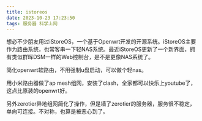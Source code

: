 ```yaml
---
title: istoreos
date: 2023-10-23 17:23:50
tags: 服务器 科学上网
---
```


想必不少朋友用过iStoreOS，一个基于Openwrt开发的开源系统。iStoreOS主要作为路由系统，也常客串一下轻NAS系统。最近iStoreOS更新了一个新界面，拥有类似群晖DSM一样的Web控制台，是不是更像NAS系统了。

简化openwrt软路由，不用强制u盘启动，可以做个轻nas。

用小米路由器做了ap mesh组网，安装了clash，全家都可以快乐上youtube了，这点比原装的openwrt好。

另外zerotier异地组网简化了操作，但是墙了zerotier的服务器，服务很不稳定，单向可连接。不对称，也算是被恶心到了。